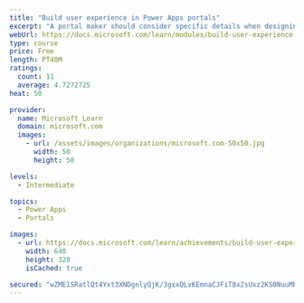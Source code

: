 ```yaml
---
title: "Build user experience in Power Apps portals"
excerpt: "A portal maker should consider specific details when designing and building portals. Implementing a portal solution requires knowledge of the specific business requirements and needs of the customer. Along with being simplistic and well-designed, a successful portal should provide functionality in consideration of geographical location, language, and accessibility needs. Additionally, portal makers should ensure that portal metadata is backed up to source control and deployed to test and production environments in a consistent and structured way."
webUrl: https://docs.microsoft.com/learn/modules/build-user-experience-portals/
type: course
price: Free
length: PT40M
ratings:
  count: 11
  average: 4.7272725
heat: 50

provider:
  name: Microsoft Learn
  domain: microsoft.com
  images:
    - url: /assets/images/organizations/microsoft.com-50x50.jpg
      width: 50
      height: 50

levels:
  - Intermediate

topics:
  - Power Apps
  - Portals

images:
  - url: https://docs.microsoft.com/learn/achievements/build-user-experience-portals-social.png
    width: 640
    height: 320
    isCached: true

secured: "wZME1SRatlQt4Yxt3XNDgnlyQjK/3gxxQLvKEmnaCJFiT8x2sUxz2KS0NuuMNxTf/mulOvYB6Q0HhFgoeQf7zx2/40V0gF8yed4AirJHfWwrTdUWCd8P9kxOzD8Vb4QO57JpBBZwqdnnJzw+wnSmZhd50Y0BJh+TgVF4cI/RELpuGz3ZeHUHz/W7crD9Nsp7kb0cJQCD7fgGMC38tww+oMthrTEWHdEGnKEf45zy0sgzU8/Gg7iZrfMktlCjXOFhe9LPe/GNVpmfZCYPAYYoPOcdhZYtpWim3azftRyzqO2eaWImrYNIvfx8X+fCdSZdrJFi5fn2ytty0XTLBaoJDzZnSb1So587mZxE2DlkDX8fOiOV+iGJ+tSx8QK4xx68o0yujFXk8su1QpqvSo3ISiSeCOWNWQX/jJazZ0HRlUo=;iQ19oAJcfjjelIlCNhcIxg=="
---
```


